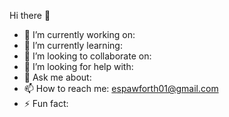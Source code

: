 Hi there 👋

- 🔭 I’m currently working on: 
- 🌱 I’m currently learning: 
- 👯 I’m looking to collaborate on: 
- 🤔 I’m looking for help with: 
- 💬 Ask me about: 
- 📫 How to reach me: espawforth01@gmail.com
- ⚡ Fun fact: 
